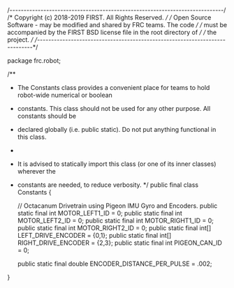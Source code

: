 /*----------------------------------------------------------------------------*/
/* Copyright (c) 2018-2019 FIRST. All Rights Reserved.                        */
/* Open Source Software - may be modified and shared by FRC teams. The code   */
/* must be accompanied by the FIRST BSD license file in the root directory of */
/* the project.                                                               */
/*----------------------------------------------------------------------------*/

package frc.robot;


/**
 * The Constants class provides a convenient place for teams to hold robot-wide numerical or boolean
 * constants.  This class should not be used for any other purpose.  All constants should be
 * declared globally (i.e. public static).  Do not put anything functional in this class.
 *
 * <p>It is advised to statically import this class (or one of its inner classes) wherever the
 * constants are needed, to reduce verbosity.
 */
public final class Constants {                                                                                                                                                                                                                                            

    // Octacanum Drivetrain using Pigeon IMU Gyro and Encoders. 
    public static final int MOTOR_LEFT1_ID = 0;
    public static final int MOTOR_LEFT2_ID = 0;
    public static final int MOTOR_RIGHT1_ID = 0;
    public static final int MOTOR_RIGHT2_ID = 0;
        public static final int[] LEFT_DRIVE_ENCODER = {0,1};
        public static final int[] RIGHT_DRIVE_ENCODER = {2,3};
        public static final int PIGEON_CAN_ID = 0;



    public static final double ENCODER_DISTANCE_PER_PULSE = .002;

    




  }
  
 

